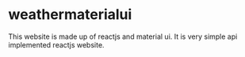 # weathermaterialui

This website is made up of reactjs and material ui. It is very simple api implemented reactjs website. 
